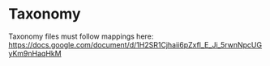 # Taxonomy

Taxonomy files must follow mappings here: https://docs.google.com/document/d/1H2SR1Cjhaii6pZxfl_E_Ji_5rwnNpcUGyKm9nHaqHkM

